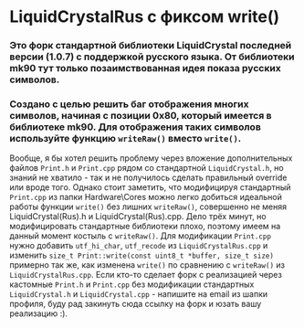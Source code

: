 # LiquidCrystalRus с фиксом write()

### Это форк стандартной библиотеки LiquidCrystal последней версии (1.0.7) с поддержкой русского языка. От библиотеки mk90 тут только позаимствованная идея показа русских символов.

### Создано с целью решить баг отображения многих символов, начиная с позиции 0x80, который имеется в библиотеке mk90. Для отображения таких символов используйте функцию `writeRaw()` вместо `write()`.

Вообще, я бы хотел решить проблему через вложение дополнительных файлов `Print.h` и `Print.cpp` рядом со стандартной `LiquidCrystal.h`, но знаний не хватило - так и не получилось сделать правильный override или вроде того. Однако стоит заметить, что модифицируя стандартный `Print.cpp` из папки Hardware\Cores можно легко добиться идеальной работы функции `write()` без лишних `writeRaw()`, совершенно не меняя LiquidCrystal(Rus).h и LiquidCrystal(Rus).cpp. Дело трёх минут, но модифицировать стандартные библиотеки плохо, поэтому имеем на данный момент костыль с `writeRaw()`.
Для модификации `Print.cpp` нужно добавить `utf_hi_char`, `utf_recode` из `LiquidCrystalRus.cpp` и изменить `size_t Print::write(const uint8_t *buffer, size_t size)` примерно так же, как изменена `write()` по сравнению с `writeRaw()` из `LiquidCrystalRus.cpp`.
Если кто-то сделает форк с реализацией через кастомные `Print.h` и `Print.cpp` без модификации стандартных `LiquidCrystal.h` и `LiquidCrystal.cpp` - напишите на email из шапки профиля, буду рад закинуть сюда ссылку на форк и юзать вашу реализацию :).

